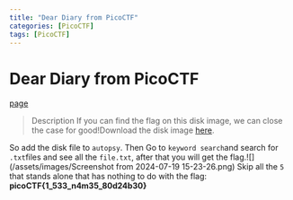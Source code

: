 ```yaml
---
title: "Dear Diary from PicoCTF"
categories: [PicoCTF]
tags: [PicoCTF]
---
```

# Dear Diary from PicoCTF
[page](https://play.picoctf.org/practice/challenge/413?category=4&difficulty=2&page=1)
>Description
>If you can find the flag on this disk image, we can close the case for good!Download the disk image [here](https://artifacts.picoctf.net/c_titan/63/disk.flag.img.gz).

So add the disk file to `autopsy`. Then Go to `keyword search`and search for `.txt`files and see all the `file.txt`, after that you will get the flag.![](/assets/images/Screenshot from 2024-07-19 15-23-26.png)
Skip all the `5` that stands alone that has nothing to do with the flag:
**picoCTF{1_533_n4m35_80d24b30}**
